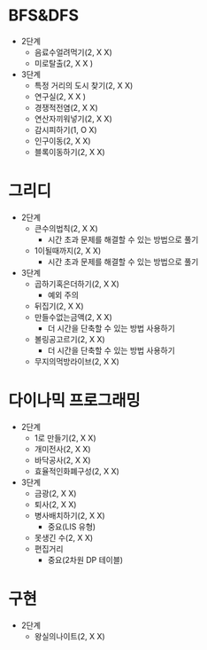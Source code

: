 # BFS&DFS
- 2단계
  - 음료수얼려먹기(2, X X)
  - 미로탈출(2, X X )
- 3단계
  - 특정 거리의 도시 찾기(2, X X)
  - 연구실(2, X X )
  - 경쟁적전염(2, X X)
  - 연산자끼워넣기(2, X X)
  - 감시피하기(1, O X)
  - 인구이동(2, X X)
  - 블록이동하기(2, X X)

# 그리디
- 2단계
  - 큰수의법칙(2, X X)
    - 시간 초과 문제를 해결할 수 있는 방법으로 풀기
  - 1이될때까지(2, X X)
    - 시간 초과 문제를 해결할 수 있는 방법으로 풀기
- 3단계
  - 곱하기혹은더하기(2, X X)
    - 예외 주의
  - 뒤집기(2, X X)
  - 만들수없는금액(2, X X)
    - 더 시간을 단축할 수 있는 방법 사용하기 
  - 볼링공고르기(2, X X)
    - 더 시간을 단축할 수 있는 방법 사용하기
  - 무지의먹방라이브(2, X X)

# 다이나믹 프로그래밍
- 2단계
  - 1로 만들기(2, X X)
  - 개미전사(2, X X)
  - 바닥공사(2, X X)
  - 효율적인화폐구성(2, X X)
- 3단계
  - 금광(2, X X)
  - 퇴사(2, X X)
  - 병사배치하기(2, X X)
    - 중요(LIS 유형)
  - 못생긴 수(2, X X)
  - 편집거리
    - 중요(2차원 DP 테이블)

# 구현
- 2단계
  - 왕실의나이트(2, X X)